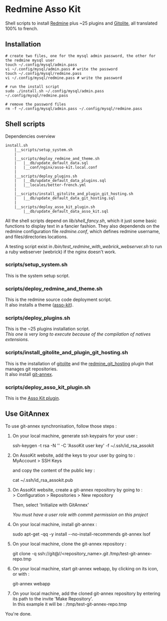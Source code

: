 # Redmine Asso Kit

Shell scripts to install [Redmine](http://www.redmine.org/) plus ~25 plugins and [Gitolite](https://github.com/sitaramc/gitolite), all translated 100% to french.

## Installation

	# create two files, one for the mysql admin password, the other for the redmine mysql user
	touch ~/.config/mysql/admin.pass
	vi ~/.config/mysql/admin.pass # write the password
	touch ~/.config/mysql/redmine.pass
	vi ~/.config/mysql/redmine.pass # write the password

	# run the install script
	sudo ./install.sh ~/.config/mysql/admin.pass ~/.config/mysql/redmine.pass

	# remove the password files
	rm -f ~/.config/mysql/admin.pass ~/.config/mysql/redmine.pass


## Shell scripts

Dependencies overview

	install.sh
		|__scripts/setup_system.sh
		|
		|__scripts/deploy_redmine_and_theme.sh
		|	|__db/update_default_data.sql
		|	|__conf/nginx/asso-kit.local.conf
		|
		|__scripts/deploy_plugins.sh
		|	|__db/update_default_data_plugins.sql
		|	|__locales/better-french.yml
		|
		|__scripts/install_gitolite_and_plugin_git_hosting.sh
		|	|__db/update_default_data_git_hosting.sql
		|
		|__scripts/deploy_asso_kit_plugin.sh
			|__db/update_default_data_asso_kit.sql

All the shell scripts depend on _lib/shell_fancy.sh_, which it just some basic functions to display text in a fancier fashion.
They also dependends on the redmine configuration file _redmine.conf_, which defines redmine username, and files/directories locations.

A testing script exist in _/bin/test_redmine_with_webrick_webserver.sh_ to run a ruby webserver (webrick) if the nginx doesn't work.

### scripts/setup_system.sh

This is the system setup script.  

### scripts/deploy_redmine_and_theme.sh

This is the redmine source code deployment script.  
It also installs a theme ([asso-kit](https://github.com/mbideau/redmine-asso-kit-theme)).

### scripts/deploy_plugins.sh

This is the ~25 plugins installation script.  
_This one is very long to execute because of the compilation of natives extensions_.

### scripts/install_gitolite_and_plugin_git_hosting.sh

This is the installation of [gitolite](https://github.com/sitaramc/gitolite) and the [redmine_git_hosting](http://redmine-git-hosting.io/) plugin that manages git repositories.  
It also install [git-annex](http://git-annex.branchable.com/).

### scripts/deploy_asso_kit_plugin.sh

This is the [Asso Kit plugin](https://github.com/mbideau/redmine-asso-kit).


## Use GitAnnex

To use git-annex synchronisation, follow those steps :

1. On your local machine, generate ssh keypairs for your user :

	ssh-keygen -t rsa -N '' -C 'AssoKit user key' -f ~/.ssh/id_rsa_assokit

2. On AssoKit website, add the keys to your user by going to :  
   MyAccount > SSH Keys  
   
   and copy the content of the public key :

	cat ~/.ssh/id_rsa_assokit.pub

3. On AssoKit website, create a git-annex repository by going to :  
   <project> > Configuration > Repositories > New repository  
   
   Then, select 'Initialize with GitAnnex'  
   
   *You must have a user role with commit permission on this project*  

4. On your local machine, install git-annex :

	sudo apt-get -qq -y install --no-install-recommends git-annex lsof

5. On your local machine, clone the git-annex repository :

	git clone -q ssh://git@<domain>/<project>/<repository_name>.git /tmp/test-git-annex-repo.tmp

6. On your local machine, start git-annex webapp, by clicking on its icon, or with :

	git-annex webapp

7. On your local machine, add the cloned git-annex repository by entering its path to the invite 'Make Repository'.  
   In this example it will be : /tmp/test-git-annex-repo.tmp  

You're done.

